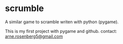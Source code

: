 scrumble
========

A similar game to scramble writen with python (pygame).

This is my first project with pygame and github.
contact:
arne.rosenberg5@gmail.com